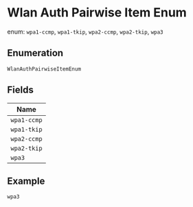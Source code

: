 
# Wlan Auth Pairwise Item Enum

enum: `wpa1-ccmp`, `wpa1-tkip`, `wpa2-ccmp`, `wpa2-tkip`, `wpa3`

## Enumeration

`WlanAuthPairwiseItemEnum`

## Fields

| Name |
|  --- |
| `wpa1-ccmp` |
| `wpa1-tkip` |
| `wpa2-ccmp` |
| `wpa2-tkip` |
| `wpa3` |

## Example

```
wpa3
```

